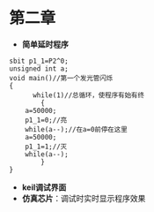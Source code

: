 # 第二章
* **简单延时程序**
```#include<reg52.h>
sbit p1_1=P2^0;
unsigned int a;
void main()//第一个发光管闪烁
{
	  while(1)//总循环，使程序有始有终
		{		
	a=50000;
	p1_1=0;//亮
	while(a--);//在a=0前停在这里
	a=50000;
	p1_1=1;//灭
	while(a--);
        }
}
```
* **keil调试界面**
* **仿真芯片**：调试时实时显示程序效果